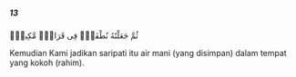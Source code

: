 ##### 13

<span class="ayah">ثُمَّ جَعَلْنَٰهُ نُطْفَةًۭ فِى قَرَارٍۢ مَّكِينٍۢ</span>

<span class="ayah_translation">Kemudian Kami jadikan saripati itu air mani (yang disimpan) dalam tempat yang kokoh (rahim).</span>
